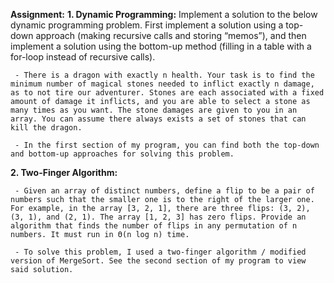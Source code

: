 **Assignment:**
**1. Dynamic Programming:** Implement a solution to the below dynamic programming problem. First implement a solution using a top-down approach (making recursive calls and storing “memos”), and then implement a solution using the bottom-up method (filling in a table with a for-loop instead of recursive calls).
  
     - There is a dragon with exactly n health. Your task is to find the minimum number of magical stones needed to inflict exactly n damage, as to not tire our adventurer. Stones are each associated with a fixed amount of damage it inflicts, and you are able to select a stone as many times as you want. The stone damages are given to you in an array. You can assume there always exists a set of stones that can kill the dragon.
     
     - In the first section of my program, you can find both the top-down and bottom-up approaches for solving this problem.


**2. Two-Finger Algorithm:**

     - Given an array of distinct numbers, define a flip to be a pair of numbers such that the smaller one is to the right of the larger one. For example, in the array [3, 2, 1], there are three flips: (3, 2), (3, 1), and (2, 1). The array [1, 2, 3] has zero flips. Provide an algorithm that finds the number of flips in any permutation of n numbers. It must run in Θ(n log n) time.
     
     - To solve this problem, I used a two-finger algorithm / modified version of MergeSort. See the second section of my program to view said solution.


